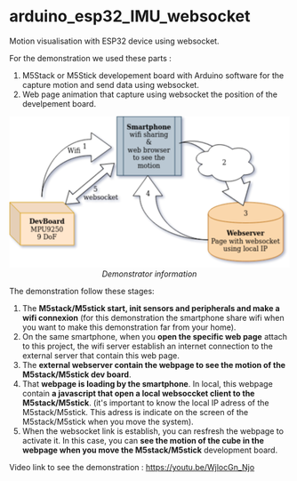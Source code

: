 # arduino_esp32_IMU_websocket
Motion visualisation with ESP32 device using websocket.

For the demonstration we used these parts :
 1. M5Stack or M5Stick developement board with Arduino software for the capture motion and send data using websocket. 
 2. Web page animation that capture using websocket the position of the develpement board.

<p align="center">
  <img width="522" src="https://github.com/sulpub/arduino_esp32_IMU_websocket/blob/master/images/esp32_IMU_websocket.png">
 <br>
 <i>Demonstrator information</i>
</p>

The demonstration follow these stages:
 1. The **M5stack/M5stick start, init sensors and peripherals and make a wifi connexion** (for this demonstration the smartphone share wifi when you want to make this demonstration far from your home).
 2. On the same smartphone, when you **open the specific web page** attach to this project, the wifi server establish an internet connection to the external server that contain this web page.
 3. The **external webserver contain the webpage to see the motion of the M5stack/M5stick dev board**.
 4. That **webpage is loading by the smartphone**. In local, this webpage contain **a javascript that open a local websoccket client to the M5stack/M5stick**. (it's important to know the local IP adress of the M5stack/M5stick. This adress is indicate on the screen of the  M5stack/M5stick when you move the system).
 5. When the websocket link is establish, you can resfresh the webpage to activate it. In this case, you can **see the motion of the cube in the webpage when you move the M5stack/M5stick** development board.
 
Video link to see the demonstration : https://youtu.be/WjlocGn_Njo
